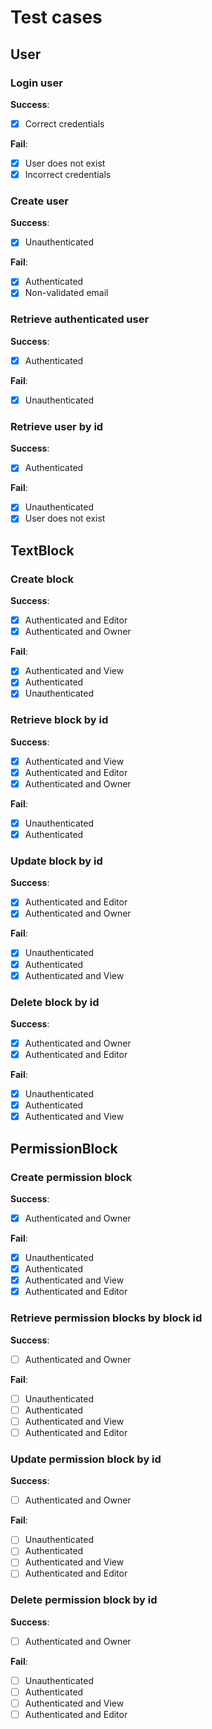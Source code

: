 # Test cases

## User

### Login user

**Success**:
- [x] Correct credentials

**Fail**:
- [x] User does not exist
- [x] Incorrect credentials

### Create user

**Success**:
- [x] Unauthenticated

**Fail**:
- [x] Authenticated
- [x] Non-validated email

### Retrieve authenticated user

**Success**:
- [x] Authenticated

**Fail**:
- [x] Unauthenticated

### Retrieve user by id

**Success**:
- [x] Authenticated

**Fail**:
- [x] Unauthenticated
- [x] User does not exist

## TextBlock

### Create block

**Success**:
- [x] Authenticated and Editor
- [x] Authenticated and Owner

**Fail**:
- [x] Authenticated and View
- [x] Authenticated
- [x] Unauthenticated

### Retrieve block by id

**Success**:
- [x] Authenticated and View
- [x] Authenticated and Editor
- [x] Authenticated and Owner

**Fail**:
- [x] Unauthenticated
- [x] Authenticated

### Update block by id

**Success**:
- [x] Authenticated and Editor
- [x] Authenticated and Owner

**Fail**:
- [x] Unauthenticated
- [x] Authenticated
- [x] Authenticated and View

### Delete block by id

**Success**:
- [x] Authenticated and Owner
- [x] Authenticated and Editor

**Fail**:
- [x] Unauthenticated
- [x] Authenticated
- [x] Authenticated and View

## PermissionBlock

### Create permission block

**Success**:
- [x] Authenticated and Owner

**Fail**:
- [x] Unauthenticated
- [x] Authenticated
- [x] Authenticated and View
- [x] Authenticated and Editor

### Retrieve permission blocks by block id

**Success**:
- [ ] Authenticated and Owner

**Fail**:
- [ ] Unauthenticated
- [ ] Authenticated
- [ ] Authenticated and View
- [ ] Authenticated and Editor

### Update permission block by id

**Success**:
- [ ] Authenticated and Owner

**Fail**:
- [ ] Unauthenticated
- [ ] Authenticated
- [ ] Authenticated and View
- [ ] Authenticated and Editor

### Delete permission block by id

**Success**:
- [ ] Authenticated and Owner

**Fail**:
- [ ] Unauthenticated
- [ ] Authenticated
- [ ] Authenticated and View
- [ ] Authenticated and Editor
